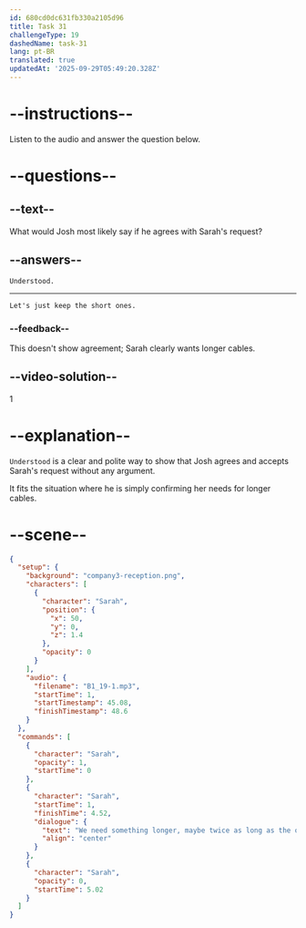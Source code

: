 ```yaml
---
id: 680cd0dc631fb330a2105d96
title: Task 31
challengeType: 19
dashedName: task-31
lang: pt-BR
translated: true
updatedAt: '2025-09-29T05:49:20.328Z'
---
```


<!-- SPEAKING -->

<!-- (Audio) Sarah: Yes, those cables were a bit short last time. We need something longer. Maybe twice as long as the ones we got before. -->

# --instructions--

Listen to the audio and answer the question below.

# --questions--

## --text--

What would Josh most likely say if he agrees with Sarah's request?

## --answers--

`Understood.`

---

`Let's just keep the short ones.`

### --feedback--

This doesn't show agreement; Sarah clearly wants longer cables.

## --video-solution--

1

# --explanation--

`Understood` is a clear and polite way to show that Josh agrees and accepts Sarah's request without any argument.

It fits the situation where he is simply confirming her needs for longer cables.

# --scene--

```json
{
  "setup": {
    "background": "company3-reception.png",
    "characters": [
      {
        "character": "Sarah",
        "position": {
          "x": 50,
          "y": 0,
          "z": 1.4
        },
        "opacity": 0
      }
    ],
    "audio": {
      "filename": "B1_19-1.mp3",
      "startTime": 1,
      "startTimestamp": 45.08,
      "finishTimestamp": 48.6
    }
  },
  "commands": [
    {
      "character": "Sarah",
      "opacity": 1,
      "startTime": 0
    },
    {
      "character": "Sarah",
      "startTime": 1,
      "finishTime": 4.52,
      "dialogue": {
        "text": "We need something longer, maybe twice as long as the ones we got before.",
        "align": "center"
      }
    },
    {
      "character": "Sarah",
      "opacity": 0,
      "startTime": 5.02
    }
  ]
}
```
